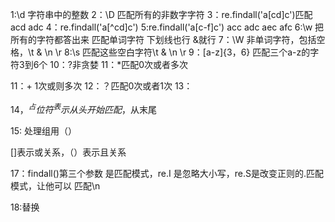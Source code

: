 



1:\d 字符串中的整数
2：\D 匹配所有的非数字字符
3：re.findall('a[cd]c')匹配 acd adc 
4：re.findall('a[^cd]c') 
5:re.findall('a[c-f]c')  acc adc aec afc
6:\w 把所有的字符都答出来  匹配单词字符 下划线也行  &就行
7：\W 非单词字符，包括空格，\t & \n \r
8:\s 匹配这些空白字符\t & \n \r
9：[a-z]{3，6} 匹配三个a-z的字符3到6个
10：?非贪婪
11：*匹配0次或者多次



11：+ 1次或则多次
12：？匹配0次或者1次
13：



14$，^占位符 ^表示从头开始匹配，$从末尾 


15:
处理组用（）


[]表示或关系，（）表示且关系



17：findall()第三个参数 是匹配模式，re.I 是忽略大小写，re.S是改变正则的.匹配模式，让他可以 匹配\n



  18:替换
